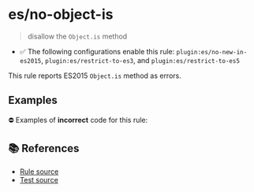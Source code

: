 # es/no-object-is
> disallow the `Object.is` method

- ✅ The following configurations enable this rule: `plugin:es/no-new-in-es2015`, `plugin:es/restrict-to-es3`, and `plugin:es/restrict-to-es5`

This rule reports ES2015 `Object.is` method as errors.

## Examples

⛔ Examples of **incorrect** code for this rule:

<eslint-playground type="bad" code="/*eslint es/no-object-is: error */
const negZero = Object.is(value, -0)
" />

## 📚 References

- [Rule source](https://github.com/mysticatea/eslint-plugin-es/blob/v3.0.1/lib/rules/no-object-is.js)
- [Test source](https://github.com/mysticatea/eslint-plugin-es/blob/v3.0.1/tests/lib/rules/no-object-is.js)
